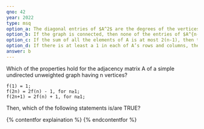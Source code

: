 ```yaml
---
qno: 42
year: 2022
type: msq
option_a: The diagonal entries of $A^2$ are the degrees of the vertices of the graph. 
option_b: If the graph is connected, then none of the entries of $A^{n-1} + I_n can be zero.
option_c: If the sum of all the elements of A is at most 2(n-1), then the graph must be acyclic.
option_d: If there is at least a 1 in each of A’s rows and columns, then the graph must be connected. 
answer: b
---
```


Which of the properties hold for the adjacency matrix A of a simple undirected unweighted graph having n vertices? 

```
f(1) = 1;
f(2n) = 2f(n) - 1, for n≥1;
f(2n+1) = 2f(n) + 1, for n≥1;
```

Then, which of the following statements is/are TRUE?

{% contentfor explaination %}
{% endcontentfor %}